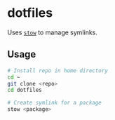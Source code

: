 # dotfiles

Uses [`stow`](https://www.gnu.org/software/stow/manual/stow.html) to manage symlinks.

## Usage

```bash
# Install repo in home directory
cd ~
git clone <repo>
cd dotfiles

# Create symlink for a package
stow <package>
```
